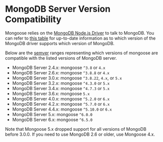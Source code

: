 # MongoDB Server Version Compatibility

Mongoose relies on the [MongoDB Node.js Driver](http://mongodb.github.io/node-mongodb-native/) to talk to MongoDB. 
You can refer to [this table](https://docs.mongodb.com/drivers/node/current/compatibility/) for up-to-date information as to which version of the MongoDB driver supports which version of MongoDB.

Below are the [semver](http://semver.org/) ranges representing which versions of mongoose are compatible with the listed versions of MongoDB server.

* MongoDB Server 2.4.x: mongoose `^3.8` or `4.x`
* MongoDB Server 2.6.x: mongoose `^3.8.8` or `4.x`
* MongoDB Server 3.0.x: mongoose `^3.8.22`, `4.x`, or `5.x`
* MongoDB Server 3.2.x: mongoose `^4.3.0` or `5.x`
* MongoDB Server 3.4.x: mongoose `^4.7.3` or `5.x`
* MongoDB Server 3.6.x: mongoose `5.x`
* MongoDB Server 4.0.x: mongoose `^5.2.0` or `6.x`
* MongoDB Server 4.2.x: mongoose `^5.7.0` or `6.x`
* MongoDB Server 4.4.x: mongoose `^5.10.0` or `6.x`
* MongoDB Server 5.x: mongoose `^6.0.0`
* MongoDB Server 6.x: mongoose `^6.5.0`

Note that Mongoose 5.x dropped support for all versions of MongoDB before 3.0.0. If you need to use MongoDB 2.6 or older, use Mongoose 4.x.
